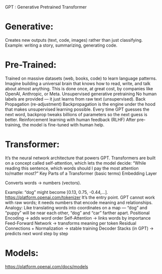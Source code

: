 GPT : Generative Pretrained Transformer

# Generative:
   Creates new outputs (text, code, images) rather than just classifying.
   Example: writing a story, summarizing, generating code.

# Pre-Trained:
  Trained on massive datasets (web, books, code) to learn language patterns.
  Imagine building a universal brain that knows how to read, write, and talk about almost anything. This is done once, at great cost, by companies like OpenAI, Anthropic, or Meta.
  Unsupervised generative pretraining
  No human labels are provided — it just learns from raw text (unsupervised).
  Back Propagation (re-adjustment)
  Backpropagation is the engine under the hood that makes unsupervised learning possible. Every time GPT guesses the next word, backprop tweaks billions of parameters so the next guess is better.
  Reinforcement learning with human feedback (RLHF)
  After pre-training, the model is fine-tuned with human help.

# Transformer:
  It’s the neural network architecture that powers GPT.
  Transformers are built on a concept called self-attention, which lets the model decide:
  “While reading this sentence, which words should I pay the most attention to/matter most?”
  Key Parts of a Transformer (basic terms)
  Embedding Layer

Converts words → numbers (vectors).


Example: “dog” might become [0.13, 0.75, -0.44,…].
https://platform.openai.com/tokenizer 
It’s the entry point. GPT cannot work with raw words; it needs numbers that encode meaning and relationships.
Analogy:
Like translating words into coordinates on a map — “dog” and “puppy” will be near each other, “dog” and “car” farther apart.
 Positional Encoding → adds word order
 Self-Attention → links words by importance
 Feed-Forward Network → transforms meaning per token
 Residual Connections + Normalization → stable training
 Decoder Stacks (in GPT) → predicts next word step by step


# Models:
https://platform.openai.com/docs/models 

